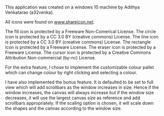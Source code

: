 This application was created on a windows 10 machine by Adithya Venkatarao (a32venka).

All icons were found on www.shareicon.net.

The fill icon is protected by a Freeware Non-Comerical License.
The circle icon is protected by a CC 3.0 BY (creative commons) License.
The line icon is protected by a CC 3.0 BY (creative commons) License.
The rectangle icon is protected by a Freeware License.
The eraser icon is protected by a Freeware License.
The cursor icon is protected by a Creative Commons Attribution Non-commercial (by-nc) License.

For the extra feature, I chose to implement the customizable colour pallet which can change colour by right clicking 
and selecting a colour.

I have also implemented the bonus feature. It is defaulted to be set to full view which will add scrollbars as the window increases 
in size. Hence if the window increases, the canvas will always increase but if the window size decreases, it will use the largest
canvas size as reference and add scrollbars appropriately. If the scaling option is chosen, it will scale down the shapes and the canvas according to the window size.